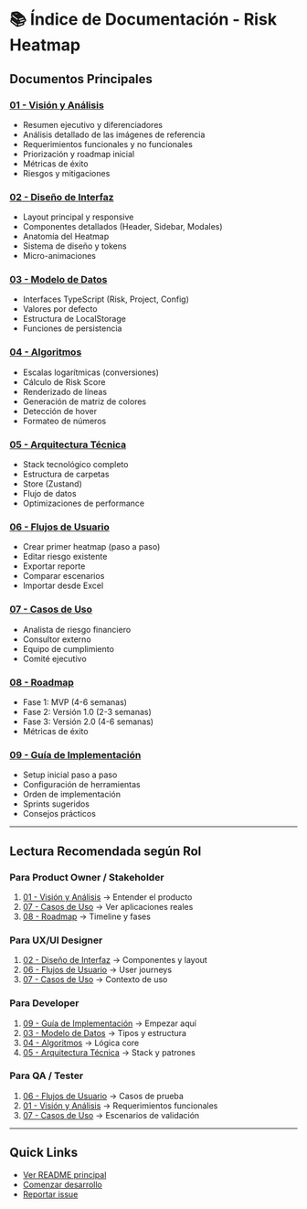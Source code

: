 # 📚 Índice de Documentación - Risk Heatmap

## Documentos Principales

### [01 - Visión y Análisis](01_VISION_Y_ANALISIS.md)
- Resumen ejecutivo y diferenciadores
- Análisis detallado de las imágenes de referencia
- Requerimientos funcionales y no funcionales
- Priorización y roadmap inicial
- Métricas de éxito
- Riesgos y mitigaciones

### [02 - Diseño de Interfaz](02_DISENO_INTERFAZ.md)
- Layout principal y responsive
- Componentes detallados (Header, Sidebar, Modales)
- Anatomía del Heatmap
- Sistema de diseño y tokens
- Micro-animaciones

### [03 - Modelo de Datos](03_MODELO_DATOS.md)
- Interfaces TypeScript (Risk, Project, Config)
- Valores por defecto
- Estructura de LocalStorage
- Funciones de persistencia

### [04 - Algoritmos](04_ALGORITMOS.md)
- Escalas logarítmicas (conversiones)
- Cálculo de Risk Score
- Renderizado de líneas
- Generación de matriz de colores
- Detección de hover
- Formateo de números

### [05 - Arquitectura Técnica](05_ARQUITECTURA_TECNICA.md)
- Stack tecnológico completo
- Estructura de carpetas
- Store (Zustand)
- Flujo de datos
- Optimizaciones de performance

### [06 - Flujos de Usuario](06_FLUJOS_USUARIO.md)
- Crear primer heatmap (paso a paso)
- Editar riesgo existente
- Exportar reporte
- Comparar escenarios
- Importar desde Excel

### [07 - Casos de Uso](07_CASOS_USO.md)
- Analista de riesgo financiero
- Consultor externo
- Equipo de cumplimiento
- Comité ejecutivo

### [08 - Roadmap](08_ROADMAP.md)
- Fase 1: MVP (4-6 semanas)
- Fase 2: Versión 1.0 (2-3 semanas)
- Fase 3: Versión 2.0 (4-6 semanas)
- Métricas de éxito

### [09 - Guía de Implementación](09_GUIA_IMPLEMENTACION.md)
- Setup inicial paso a paso
- Configuración de herramientas
- Orden de implementación
- Sprints sugeridos
- Consejos prácticos

---

## Lectura Recomendada según Rol

### Para Product Owner / Stakeholder
1. [01 - Visión y Análisis](01_VISION_Y_ANALISIS.md) → Entender el producto
2. [07 - Casos de Uso](07_CASOS_USO.md) → Ver aplicaciones reales
3. [08 - Roadmap](08_ROADMAP.md) → Timeline y fases

### Para UX/UI Designer
1. [02 - Diseño de Interfaz](02_DISENO_INTERFAZ.md) → Componentes y layout
2. [06 - Flujos de Usuario](06_FLUJOS_USUARIO.md) → User journeys
3. [07 - Casos de Uso](07_CASOS_USO.md) → Contexto de uso

### Para Developer
1. [09 - Guía de Implementación](09_GUIA_IMPLEMENTACION.md) → Empezar aquí
2. [03 - Modelo de Datos](03_MODELO_DATOS.md) → Tipos y estructura
3. [04 - Algoritmos](04_ALGORITMOS.md) → Lógica core
4. [05 - Arquitectura Técnica](05_ARQUITECTURA_TECNICA.md) → Stack y patrones

### Para QA / Tester
1. [06 - Flujos de Usuario](06_FLUJOS_USUARIO.md) → Casos de prueba
2. [01 - Visión y Análisis](01_VISION_Y_ANALISIS.md) → Requerimientos funcionales
3. [07 - Casos de Uso](07_CASOS_USO.md) → Escenarios de validación

---

## Quick Links

- [Ver README principal](../README.md)
- [Comenzar desarrollo](09_GUIA_IMPLEMENTACION.md#paso-1-setup-inicial)
- [Reportar issue](https://github.com/tu-repo/issues)
